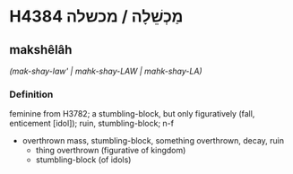 # H4384 מַכְשֵׁלָה / מכשלה

## makshêlâh

_(mak-shay-law' | mahk-shay-LAW | mahk-shay-LA)_

### Definition

feminine from H3782; a stumbling-block, but only figuratively (fall, enticement [idol]); ruin, stumbling-block; n-f

- overthrown mass, stumbling-block, something overthrown, decay, ruin
  - thing overthrown (figurative of kingdom)
  - stumbling-block (of idols)
